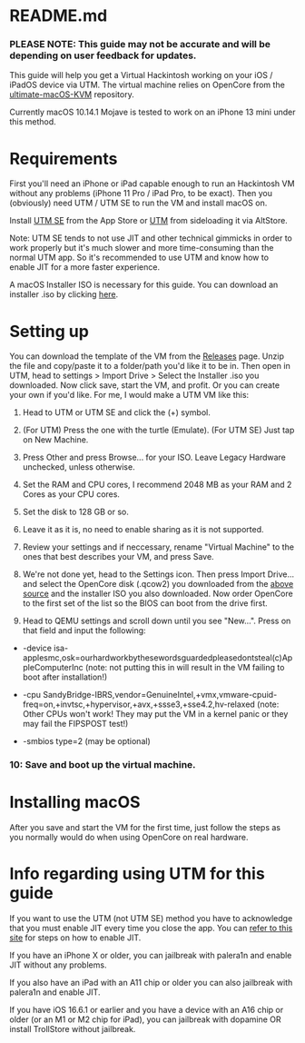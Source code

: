 # README.md

### PLEASE NOTE: This guide may not be accurate and will be depending on user feedback for updates.

This guide will help you get a Virtual Hackintosh working on your iOS / iPadOS device via UTM. The virtual machine relies on OpenCore from the [ultimate-macOS-KVM](https://github.com/Coopydood/ultimate-macOS-KVM/tree/main/resources/oc_store/compat_new) repository. 

Currently macOS 10.14.1 Mojave is tested to work on an iPhone 13 mini under this method.


# Requirements
First you'll need an iPhone or iPad capable enough to run an Hackintosh VM without any problems (iPhone 11 Pro / iPad Pro, to be exact). Then you (obviously) need UTM / UTM SE to run the VM and install macOS on.

Install [UTM SE](https://apps.apple.com/us/app/utm-se-retro-pc-emulator/id1564628856) from the App Store or [UTM](https://alt.getutm.app) from sideloading it via AltStore.

Note: UTM SE tends to not use JIT and other technical gimmicks in order to work properly but it's much slower and more time-consuming than the normal UTM app. So it's recommended to use UTM and know how to enable JIT for a more faster experience.

A macOS Installer ISO is necessary for this guide. You can download an installer .iso by clicking [here](https://archive.org/details/macos-collection).

# Setting up
You can download the template of the VM from the [Releases](https://github.com/chartersamster/macOSVM-iOS/releases) page. Unzip the file and copy/paste it to a folder/path you'd like it to be in. Then open in UTM, head to settings > Import Drive > Select the Installer .iso you downloaded. Now click save, start the VM, and profit.
Or you can create your own if you'd like. For me, I would make a UTM VM like this:

1. Head to UTM or UTM SE and click the (+) symbol.
   
2. (For UTM) Press the one with the turtle (Emulate). (For UTM SE) Just tap on New Machine.
   
3. Press Other and press Browse... for your ISO. Leave Legacy Hardware unchecked, unless otherwise.

4.  Set the RAM and CPU cores, I recommend 2048 MB as your RAM and 2 Cores as your CPU cores.

5. Set the disk to 128 GB or so.

6. Leave it as it is, no need to enable sharing as it is not supported.

7. Review your settings and if neccessary, rename "Virtual Machine" to the ones that best describes your VM, and press Save.

8. We're not done yet, head to the Settings icon. Then press Import Drive... and select the OpenCore disk (.qcow2) you downloaded from the [above source](https://github.com/Coopydood/ultimate-macOS-KVM/tree/main/resources/oc_store/compat_new) and the installer ISO you also downloaded. Now order OpenCore to the first set of the list so the BIOS can boot from the drive first.

9. Head to QEMU settings and scroll down until you see "New...". Press on that field and input the following:
* -device isa-applesmc,osk=ourhardworkbythesewordsguardedpleasedontsteal(c)AppleComputerInc (note: not putting this in will result in the VM failing to boot after installation!)

* -cpu SandyBridge-IBRS,vendor=GenuineIntel,+vmx,vmware-cpuid-freq=on,+invtsc,+hypervisor,+avx,+ssse3,+sse4.2,hv-relaxed (note: Other CPUs won't work! They may put the VM in a kernel panic or they may fail the FIPSPOST test!)
  
* -smbios type=2 (may be optional)


### 10: Save and boot up the virtual machine.

# Installing macOS
After you save and start the VM for the first time, just follow the steps as you normally would do when using OpenCore on real hardware.

# Info regarding using UTM for this guide 
If you want to use the UTM (not UTM SE) method you have to acknowledge that you must enable JIT every time you close the app. You can [refer to this site](https://jkcoxson.com/jitstreamer) for steps on how to enable JIT.

If you have an iPhone X or older, you can jailbreak with palera1n and enable JIT without any problems.

If you also have an iPad with an A11 chip or older you can also jailbreak with palera1n and enable JIT.

If you have iOS 16.6.1 or earlier and you have a device with an A16 chip or older (or an M1 or M2 chip for iPad), you can jailbreak with dopamine OR install TrollStore without jailbreak.
